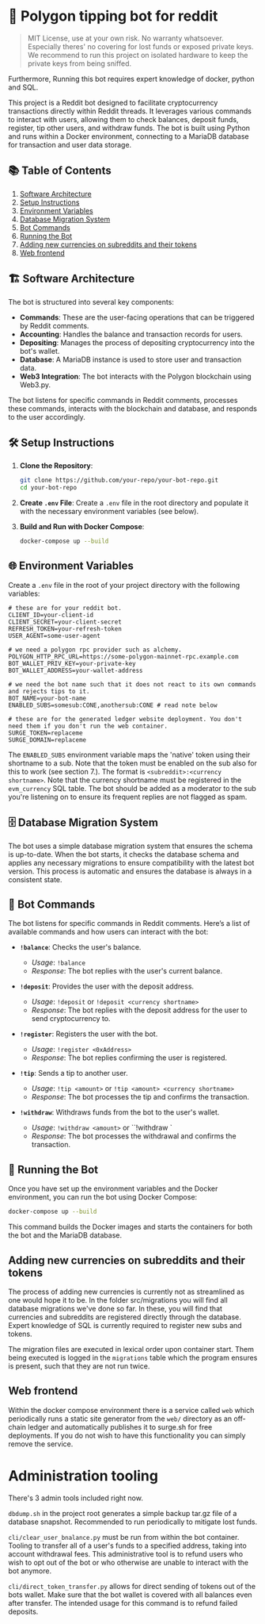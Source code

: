 # 🌟 Polygon tipping bot for reddit

> MIT License, use at your own risk. No warranty whatsoever. Especially theres' no covering for lost funds or exposed private keys.
> We recommend to run this project on isolated hardware to keep the private keys from being sniffed.

Furthermore, Running this bot requires expert knowledge of docker, python and SQL.

This project is a Reddit bot designed to facilitate cryptocurrency transactions directly within Reddit threads. It leverages various commands to interact with users, allowing them to check balances, deposit funds, register, tip other users, and withdraw funds. The bot is built using Python and runs within a Docker environment, connecting to a MariaDB database for transaction and user data storage.

## 📚 Table of Contents

1. [Software Architecture](#software-architecture)
2. [Setup Instructions](#setup-instructions)
3. [Environment Variables](#environment-variables)
4. [Database Migration System](#database-migration-system)
5. [Bot Commands](#bot-commands)
6. [Running the Bot](#running-the-bot)
7. [Adding new currencies on subreddits and their tokens](#adding-new-currencies-on-subreddits-and-their-tokens)
8. [Web frontend](#web-frontend)


## 🏗️ Software Architecture

The bot is structured into several key components:

- **Commands**: These are the user-facing operations that can be triggered by Reddit comments.
- **Accounting**: Handles the balance and transaction records for users.
- **Depositing**: Manages the process of depositing cryptocurrency into the bot's wallet.
- **Database**: A MariaDB instance is used to store user and transaction data.
- **Web3 Integration**: The bot interacts with the Polygon blockchain using Web3.py.

The bot listens for specific commands in Reddit comments, processes these commands, interacts with the blockchain and database, and responds to the user accordingly.

## 🛠️ Setup Instructions

1. **Clone the Repository**:
    ```sh
    git clone https://github.com/your-repo/your-bot-repo.git
    cd your-bot-repo
    ```

2. **Create `.env` File**:
    Create a `.env` file in the root directory and populate it with the necessary environment variables (see below).

3. **Build and Run with Docker Compose**:
    ```sh
    docker-compose up --build
    ```

## 🌐 Environment Variables

Create a `.env` file in the root of your project directory with the following variables:

```env
# these are for your reddit bot.
CLIENT_ID=your-client-id
CLIENT_SECRET=your-client-secret
REFRESH_TOKEN=your-refresh-token
USER_AGENT=some-user-agent

# we need a polygon rpc provider such as alchemy.
POLYGON_HTTP_RPC_URL=https://some-polygon-mainnet-rpc.example.com
BOT_WALLET_PRIV_KEY=your-private-key
BOT_WALLET_ADDRESS=your-wallet-address

# we need the bot name such that it does not react to its own commands and rejects tips to it.
BOT_NAME=your-bot-name
ENABLED_SUBS=somesub:CONE,anothersub:CONE # read note below

# these are for the generated ledger website deployment. You don't need them if you don't run the web container.
SURGE_TOKEN=replaceme
SURGE_DOMAIN=replaceme
```

The `ENABLED_SUBS` environment variable maps the 'native' token using their shortname to a sub. Note that the token must be enabled on the sub also for this to work (see section 7.).  The format is `<subreddit>:<currency shortname>`. Note that the currency shortname must be registered in the `evm_currency` SQL table. The bot should be added as a moderator to the sub you're listening on to ensure its frequent replies are not flagged as spam.

## 🗄️ Database Migration System

The bot uses a simple database migration system that ensures the schema is up-to-date. When the bot starts, it checks the database schema and applies any necessary migrations to ensure compatibility with the latest bot version. This process is automatic and ensures the database is always in a consistent state.

## 🤖 Bot Commands

The bot listens for specific commands in Reddit comments. Here’s a list of available commands and how users can interact with the bot:

- **`!balance`**: Checks the user's balance.
    - *Usage*: `!balance`
    - *Response*: The bot replies with the user's current balance.

- **`!deposit`**: Provides the user with the deposit address.
    - *Usage*: `!deposit` or `!deposit <currency shortname>`
    - *Response*: The bot replies with the deposit address for the user to send cryptocurrency to.

- **`!register`**: Registers the user with the bot.
    - *Usage*: `!register <0xAddress>`
    - *Response*: The bot replies confirming the user is registered.

- **`!tip`**: Sends a tip to another user.
    - *Usage*: `!tip <amount>` or `!tip <amount> <currency shortname>`
    - *Response*: The bot processes the tip and confirms the transaction.

- **`!withdraw`**: Withdraws funds from the bot to the user's wallet.
    - *Usage*: `!withdraw <amount>` or ``!withdraw <amount> <currency shortname>`
    - *Response*: The bot processes the withdrawal and confirms the transaction.

## 🚀 Running the Bot

Once you have set up the environment variables and the Docker environment, you can run the bot using Docker Compose:

```sh
docker-compose up --build
```

This command builds the Docker images and starts the containers for both the bot and the MariaDB database.

## Adding new currencies on subreddits and their tokens

The process of adding new currencies is currently not as streamlined as one would hope it to be.
In the folder src/migrations you will find all database migrations we've done so far.
In these, you will find that currencies and subreddits are registered directly through the database.
Expert knowledge of SQL is currently required to register new subs and tokens.

The migration files are executed in lexical order upon container start. Them being executed is logged in the `migrations` table which the program ensures is present, such that they are not run twice.

## Web frontend

Within the docker compose environment there is a service called `web` which periodically runs a static site generator from the `web/` directory as an off-chain ledger and automatically publishes it to surge.sh for free deployments.
If you do not wish to have this functionality you can simply remove the service.

# Administration tooling
There's 3 admin tools included right now.

`dbdump.sh` in the project root generates a simple backup tar.gz file of a database snapshot. Recommended to run periodically to mitigate lost funds.

`cli/clear_user_bnalance.py` must be run from within the bot container. Tooling to transfer all of a user's funds to a specified address, taking into account withdrawal fees. This administrative tool is to refund users who wish to opt out of the bot or who otherwise are unable to interact with the bot anymore.

`cli/direct_token_transfer.py` allows for direct sending of tokens out of the bots wallet. Make sure that the bot wallet is covered with all balances even after transfer. The intended usage for this command is to refund failed deposits.
